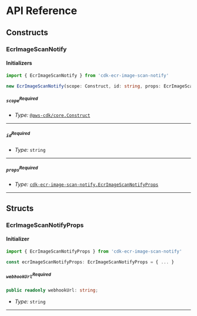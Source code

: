 # API Reference <a name="API Reference"></a>

## Constructs <a name="Constructs"></a>

### EcrImageScanNotify <a name="cdk-ecr-image-scan-notify.EcrImageScanNotify"></a>

#### Initializers <a name="cdk-ecr-image-scan-notify.EcrImageScanNotify.Initializer"></a>

```typescript
import { EcrImageScanNotify } from 'cdk-ecr-image-scan-notify'

new EcrImageScanNotify(scope: Construct, id: string, props: EcrImageScanNotifyProps)
```

##### `scope`<sup>Required</sup> <a name="cdk-ecr-image-scan-notify.EcrImageScanNotify.parameter.scope"></a>

- *Type:* [`@aws-cdk/core.Construct`](#@aws-cdk/core.Construct)

---

##### `id`<sup>Required</sup> <a name="cdk-ecr-image-scan-notify.EcrImageScanNotify.parameter.id"></a>

- *Type:* `string`

---

##### `props`<sup>Required</sup> <a name="cdk-ecr-image-scan-notify.EcrImageScanNotify.parameter.props"></a>

- *Type:* [`cdk-ecr-image-scan-notify.EcrImageScanNotifyProps`](#cdk-ecr-image-scan-notify.EcrImageScanNotifyProps)

---





## Structs <a name="Structs"></a>

### EcrImageScanNotifyProps <a name="cdk-ecr-image-scan-notify.EcrImageScanNotifyProps"></a>

#### Initializer <a name="[object Object].Initializer"></a>

```typescript
import { EcrImageScanNotifyProps } from 'cdk-ecr-image-scan-notify'

const ecrImageScanNotifyProps: EcrImageScanNotifyProps = { ... }
```

##### `webhookUrl`<sup>Required</sup> <a name="cdk-ecr-image-scan-notify.EcrImageScanNotifyProps.property.webhookUrl"></a>

```typescript
public readonly webhookUrl: string;
```

- *Type:* `string`

---



